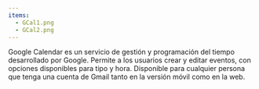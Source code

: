 ```yaml
---
items:
  - GCal1.png
  - GCal2.png
---
```


Google Calendar es un servicio de gestión y programación del tiempo desarrollado por Google. Permite a los usuarios crear y editar eventos, con opciones disponibles para tipo y hora. Disponible para cualquier persona que tenga una cuenta de Gmail tanto en la versión móvil como en la web.
